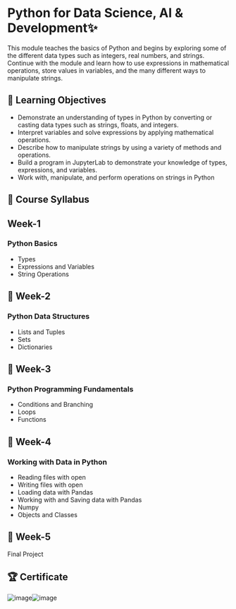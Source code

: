 
<h1>Python for Data Science, AI & Development✨</h1>

This module teaches the basics of Python and begins by exploring some of the different data types such as integers, real numbers, and strings. 
Continue with the module and learn how to use expressions in mathematical operations, store values in variables, and the many different ways to manipulate strings.

<h2>📄 Learning Objectives</h2>

- Demonstrate an understanding of types in Python by converting or casting data types such as strings, floats, and integers.
- Interpret variables and solve expressions by applying mathematical operations.
- Describe how to manipulate strings by using a variety of methods and operations.
- Build a program in JupyterLab to demonstrate your knowledge of types, expressions, and variables.
- Work with, manipulate, and perform operations on strings in Python
## 📑 Course Syllabus
## Week-1

 ### Python Basics

- Types
- Expressions and Variables
- String Operations

## 📅 Week-2

### Python Data Structures

- Lists and Tuples
- Sets
- Dictionaries

## 📅 Week-3

### Python Programming Fundamentals

- Conditions and Branching
- Loops
- Functions

## 📅 Week-4

### Working with Data in Python

- Reading files with open
- Writing files with open
- Loading data with Pandas
- Working with and Saving data with Pandas
- Numpy
- Objects and Classes

## 📅 Week-5

Final Project

## 🏆 Certificate

![image](https://user-images.githubusercontent.com/112087783/230208234-bad06643-8af2-47d8-b6ff-19d477dec7a7.png)![image](https://user-images.githubusercontent.com/112087783/230209370-343257b8-ac52-4eae-8ed2-02f5179991bf.png)
